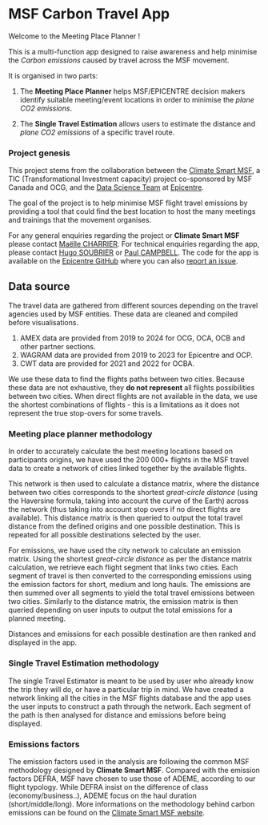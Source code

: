 # MSF Carbon Travel App

Welcome to the Meeting Place Planner ! 

This is a multi-function app designed to raise awareness and help minimise the *Carbon emissions* caused by travel across the MSF movement.

It is organised in two parts: 

1. The **Meeting Place Planner** helps MSF/EPICENTRE decision makers identify suitable meeting/event locations in order to minimise the *plane CO2 emissions*.

2. The **Single Travel Estimation** allows users to estimate the distance and *plane CO2 emissions* of a specific travel route. 

### Project genesis

This project stems from the collaboration between the [Climate Smart MSF](https://msfintl.sharepoint.com/:u:/r/sites/ClimateSmartMSF/SitePages/Main-Page.aspx?csf=1&web=1&e=8t2nc5), a TIC (Transformational Investment capacity) project co-sponsored by MSF Canada and OCG, and the [Data Science Team](https://epicentre-msf.github.io/gallery/) at [Epicentre](https://epicentre.msf.org/). 

The goal of the project is to help minimise MSF flight travel emissions by providing a tool that could find the best location to host the many meetings and trainings that the movement organises.

For any general enquiries regarding the project or **Climate Smart MSF** please contact [Maëlle CHARRIER](mailto:Maelle.CHARRIER@geneva.msf.org). For technical enquiries regarding the app, please contact [Hugo SOUBRIER](mailto:hugo.soubrier@epicentre.msf.org) or [Paul CAMPBELL](mailto:paul.campbell@epicentre.msf.org). The code for the app is available on the [Epicentre GitHub](https://github.com/epicentre-msf/carbon-travel-app) where you can also [report an issue](https://github.com/epicentre-msf/carbon-travel-app/issues).

## Data source 

The travel data are gathered from different sources depending on the travel agencies used by MSF entities. These data are cleaned and compiled before visualisations.

1. AMEX data are provided from 2019 to 2024 for OCG, OCA, OCB and other partner sections. 
2. WAGRAM data are provided from 2019 to 2023 for Epicentre and OCP.
3. CWT data are provided for 2021 and 2022 for OCBA. 

We use these data to find the flights paths between two cities. Because these data are not exhaustive, they **do not represent** all flights possibilities between two cities. When direct flights are not available in the data, we use the shortest combinations of flights - this is a limitations as it does not represent the true stop-overs for some travels. 

### Meeting place planner methodology

In order to accurately calculate the best meeting locations based on participants origins, we have used the 200 000+ flights in the MSF travel data to create a network of cities linked together by the available flights. 

This network is then used to calculate a distance matrix, where the distance between two cities corresponds to the shortest *great-circle distance* (using the Haversine formula, taking into account the curve of the Earth) across the network (thus taking into account stop overs if no direct flights are available). This distance matrix is then queried to output the total travel distance from the defined origins and one possible destination. This is repeated for all possible destinations selected by the user. 

For emissions, we have used the city network to calculate an emission matrix. Using the shortest *great-circle distance* as per the distance matrix calculation, we retrieve each flight segment that links two cities. Each segment of travel is then converted to the corresponding emissions using the emission factors for short, medium and long hauls. The emissions are then summed over all segments to yield the total travel emissions between two cities. Similarly to the distance matrix, the emission matrix is then queried depending on user inputs to output the total emissions for a planned meeting. 

Distances and emissions for each possible destination are then ranked and displayed in the app. 

### Single Travel Estimation methodology

The single Travel Estimator is meant to be used by user who already know the trip they will do, or have a particular trip in mind. We have created a network linking all the cities in the MSF flights database and the app uses the user inputs to construct a path through the network. Each segment of the path is then analysed for distance and emissions before being displayed.

### Emissions factors

The emission factors used in the analysis are following the common MSF methodology designed by **Climate Smart MSF**. Compared with the emission factors DEFRA, MSF have chosen to use those of ADEME, according to our flight typology. While DEFRA insist on the difference of class (economy/business..), ADEME focus on the haul duration (short/middle/long). More informations on the methodology behind carbon emissions can be found on the [Climate Smart MSF website](https://msfintl.sharepoint.com/:u:/r/sites/ClimateSmartMSF/SitePages/Main-Page.aspx?csf=1&web=1&e=8t2nc5).
